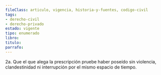```yaml
---
fileClass: articulo, vigencia, historia-y-fuentes, codigo-civil
tags:
- derecho-civil
- derecho-privado
estado: vigente
tipo: enumerado
libro:
titulo:
parrafo:
---
```

2a. Que el que alega la prescripción pruebe haber poseído sin violencia, clandestinidad ni interrupción por el mismo espacio de tiempo.